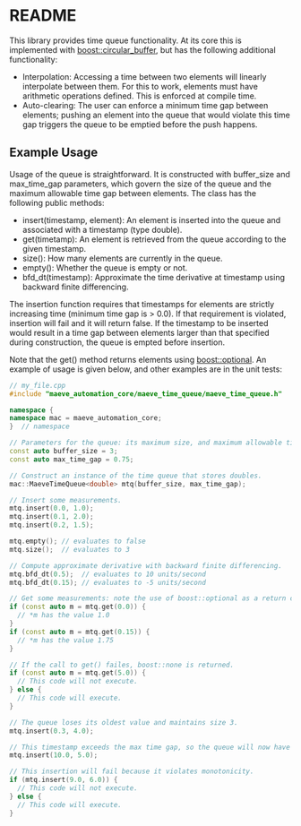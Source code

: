 # README #

This library provides time queue functionality. At its core this is implemented with [boost::circular\_buffer](http://www.boost.org/doc/libs/1_64_0/doc/html/circular_buffer.html), but has the following additional functionality:

* Interpolation: Accessing a time between two elements will linearly interpolate between them. For this to work, elements must have arithmetic operations defined. This is enforced at compile time.
* Auto-clearing: The user can enforce a minimum time gap between elements; pushing an element into the queue that would violate this time gap triggers the queue to be emptied before the push happens.

## Example Usage ##

Usage of the queue is straightforward. It is constructed with buffer\_size and max\_time\_gap parameters, which govern the size of the queue and the maximum allowable time gap between elements. The class has the following public methods:

* insert(timestamp, element): An element is inserted into the queue and associated with a timestamp (type double).
* get(timetamp): An element is retrieved from the queue according to the given timestamp.
* size(): How many elements are currently in the queue.
* empty(): Whether the queue is empty or not.
* bfd\_dt(timestamp): Approximate the time derivative at timestamp using backward finite differencing.


The insertion function requires that timestamps for elements are strictly increasing time (minimum time gap is > 0.0). If that requirement is violated, insertion will fail and it will return false. If the timestamp to be inserted would result in a time gap between elements larger than that specified during construction, the queue is empted before insertion.

Note that the get() method returns elements using [boost::optional](http://www.boost.org/doc/libs/1_64_0/libs/optional/doc/html/index.html). An example of usage is given below, and other examples are in the unit tests:

```c++
// my_file.cpp
#include "maeve_automation_core/maeve_time_queue/maeve_time_queue.h"

namespace {
namespace mac = maeve_automation_core;
}  // namespace

// Parameters for the queue: its maximum size, and maximum allowable time gap
const auto buffer_size = 3;
const auto max_time_gap = 0.75;

// Construct an instance of the time queue that stores doubles.
mac::MaeveTimeQueue<double> mtq(buffer_size, max_time_gap);

// Insert some measurements.
mtq.insert(0.0, 1.0);
mtq.insert(0.1, 2.0);
mtq.insert(0.2, 1.5);

mtq.empty(); // evaluates to false
mtq.size();  // evaluates to 3

// Compute approximate derivative with backward finite differencing.
mtq.bfd_dt(0.5);  // evaluates to 10 units/second
mtq.bfd_dt(0.15); // evaluates to -5 units/second

// Get some measurements: note the use of boost::optional as a return container.
if (const auto m = mtq.get(0.0)) {
  // *m has the value 1.0
}
if (const auto m = mtq.get(0.15)) {
  // *m has the value 1.75
}

// If the call to get() failes, boost::none is returned.
if (const auto m = mtq.get(5.0)) {
  // This code will not execute.
} else {
  // This code will execute.
}

// The queue loses its oldest value and maintains size 3.
mtq.insert(0.3, 4.0);

// This timestamp exceeds the max time gap, so the queue will now have size 1.
mtq.insert(10.0, 5.0);

// This insertion will fail because it violates monotonicity.
if (mtq.insert(9.0, 6.0)) {
  // This code will not execute.
} else {
  // This code will execute.
}

```

